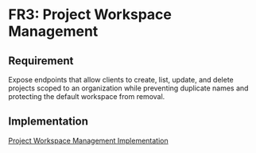 # FR3: Project Workspace Management

## Requirement

Expose endpoints that allow clients to create, list, update, and delete projects scoped to an organization while preventing duplicate names and protecting the default workspace from removal.

## Implementation

[Project Workspace Management Implementation](../impls/project-workspace-management.md)
